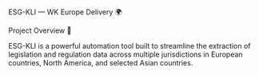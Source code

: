 ESG-KLI — WK Europe Delivery 🌍

Project Overview 📖

ESG-KLI is a powerful automation tool built to streamline the extraction of legislation and regulation data across multiple jurisdictions in European countries, North America, 
and selected Asian countries.
